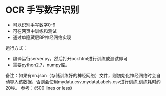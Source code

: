 # OCR 手写数字识别
- 可以识别手写数字0-9
- 可在网页中训练和测试
- 通过单隐藏层BP神经网络实现

运行方式：
- 编译运行server.py，然后打开ocr.html进行训练或测试即可
- 需要python2.7，numpy库。

备注：如果有nn.json（存储训练好的神经网络）文件，则初始化神经网络时会自动导入该数据，否则会使用mydata.csv,mydataLabels.csv进行训练,训练耗时约20秒。
参考：《500 lines or less》